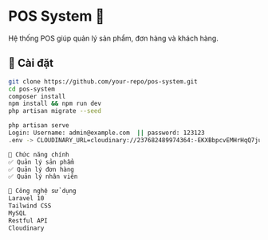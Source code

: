# POS System 🚀

Hệ thống POS giúp quản lý sản phẩm, đơn hàng và khách hàng.

## 🚀 Cài đặt
```sh
git clone https://github.com/your-repo/pos-system.git
cd pos-system
composer install
npm install && npm run dev
php artisan migrate --seed

php artisan serve
Login: Username: admin@example.com  || password: 123123 
.env -> CLOUDINARY_URL=cloudinary://237682489974364:-EKXBbpcvEMHrHqQ7juIgQbqW4Q@dwxbrs1hr

📌 Chức năng chính
✅ Quản lý sản phẩm
✅ Quản lý đơn hàng 
✅ Quản lý nhân viên

🔧 Công nghệ sử dụng
Laravel 10
Tailwind CSS
MySQL
Restful API
Cloudinary